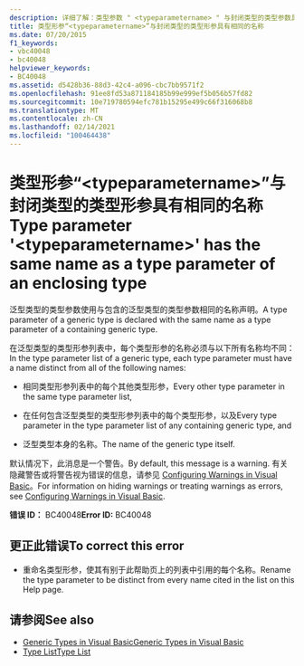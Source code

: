 ```yaml
---
description: 详细了解：类型参数 " <typeparametername> " 与封闭类型的类型参数具有相同的名称
title: 类型形参“<typeparametername>”与封闭类型的类型形参具有相同的名称
ms.date: 07/20/2015
f1_keywords:
- vbc40048
- bc40048
helpviewer_keywords:
- BC40048
ms.assetid: d5428b36-88d3-42c4-a096-cbc7bb9571f2
ms.openlocfilehash: 91ee8fd53a871184185b99e999ef5b056b57fd82
ms.sourcegitcommit: 10e719780594efc781b15295e499c66f316068b8
ms.translationtype: MT
ms.contentlocale: zh-CN
ms.lasthandoff: 02/14/2021
ms.locfileid: "100464438"
---
```

# <a name="type-parameter-typeparametername-has-the-same-name-as-a-type-parameter-of-an-enclosing-type"></a><span data-ttu-id="d2c83-103">类型形参“\<typeparametername>”与封闭类型的类型形参具有相同的名称</span><span class="sxs-lookup"><span data-stu-id="d2c83-103">Type parameter '\<typeparametername>' has the same name as a type parameter of an enclosing type</span></span>

<span data-ttu-id="d2c83-104">泛型类型的类型参数使用与包含的泛型类型的类型参数相同的名称声明。</span><span class="sxs-lookup"><span data-stu-id="d2c83-104">A type parameter of a generic type is declared with the same name as a type parameter of a containing generic type.</span></span>  
  
 <span data-ttu-id="d2c83-105">在泛型类型的类型形参列表中，每个类型形参的名称必须与以下所有名称均不同：</span><span class="sxs-lookup"><span data-stu-id="d2c83-105">In the type parameter list of a generic type, each type parameter must have a name distinct from all of the following names:</span></span>  
  
- <span data-ttu-id="d2c83-106">相同类型形参列表中的每个其他类型形参，</span><span class="sxs-lookup"><span data-stu-id="d2c83-106">Every other type parameter in the same type parameter list,</span></span>  
  
- <span data-ttu-id="d2c83-107">在任何包含泛型类型的类型形参列表中的每个类型形参，以及</span><span class="sxs-lookup"><span data-stu-id="d2c83-107">Every type parameter in the type parameter list of any containing generic type, and</span></span>  
  
- <span data-ttu-id="d2c83-108">泛型类型本身的名称。</span><span class="sxs-lookup"><span data-stu-id="d2c83-108">The name of the generic type itself.</span></span>  
  
 <span data-ttu-id="d2c83-109">默认情况下，此消息是一个警告。</span><span class="sxs-lookup"><span data-stu-id="d2c83-109">By default, this message is a warning.</span></span> <span data-ttu-id="d2c83-110">有关隐藏警告或将警告视为错误的信息，请参见 [Configuring Warnings in Visual Basic](/visualstudio/ide/configuring-warnings-in-visual-basic)。</span><span class="sxs-lookup"><span data-stu-id="d2c83-110">For information on hiding warnings or treating warnings as errors, see [Configuring Warnings in Visual Basic](/visualstudio/ide/configuring-warnings-in-visual-basic).</span></span>  
  
 <span data-ttu-id="d2c83-111">**错误 ID：** BC40048</span><span class="sxs-lookup"><span data-stu-id="d2c83-111">**Error ID:** BC40048</span></span>  
  
## <a name="to-correct-this-error"></a><span data-ttu-id="d2c83-112">更正此错误</span><span class="sxs-lookup"><span data-stu-id="d2c83-112">To correct this error</span></span>  
  
- <span data-ttu-id="d2c83-113">重命名类型形参，使其有别于此帮助页上的列表中引用的每个名称。</span><span class="sxs-lookup"><span data-stu-id="d2c83-113">Rename the type parameter to be distinct from every name cited in the list on this Help page.</span></span>  
  
## <a name="see-also"></a><span data-ttu-id="d2c83-114">请参阅</span><span class="sxs-lookup"><span data-stu-id="d2c83-114">See also</span></span>

- [<span data-ttu-id="d2c83-115">Generic Types in Visual Basic</span><span class="sxs-lookup"><span data-stu-id="d2c83-115">Generic Types in Visual Basic</span></span>](../programming-guide/language-features/data-types/generic-types.md)
- [<span data-ttu-id="d2c83-116">Type List</span><span class="sxs-lookup"><span data-stu-id="d2c83-116">Type List</span></span>](../language-reference/statements/type-list.md)
